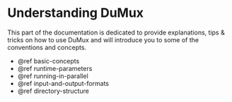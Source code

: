 # Understanding DuMux

This part of the documentation is dedicated to provide explanations,
tips & tricks on how to use DuMux and will introduce you to some
of the conventions and concepts.

* @ref basic-concepts
* @ref runtime-parameters
* @ref running-in-parallel
* @ref input-and-output-formats
* @ref directory-structure
